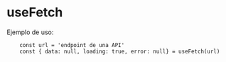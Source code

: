 # useFetch

Ejemplo de uso: 
```
    const url = 'endpoint de una API'
    const { data: null, loading: true, error: null} = useFetch(url)
```
